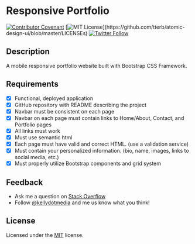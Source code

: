 # Responsive Portfolio

[![Contributor Covenant](https://img.shields.io/badge/Contributor%20Covenant-v2.0%20adopted-ff69b4.svg)](code_of_conduct.md) [![MIT License](https://img.shields.io/apm/l/atomic-design-ui.svg?)](https://github.com/tterb/atomic-design-ui/blob/master/LICENSEs) [![Twitter Follow](https://img.shields.io/twitter/follow/kellydotmedia?style=social)](https://twitter.com/kellydotmedia)

## Description

A mobile responsive portfolio website built with Bootstrap CSS Framework.

## Requirements

- [x] Functional, deployed application
- [x] GitHub repository with README describing the project
- [x] Navbar must be consistent on each page
- [x] Navbar on each page must contain links to Home/About, Contact, and Portfolio pages
- [x] All links must work
- [x] Must use semantic html
- [x] Each page must have valid and correct HTML. (use a validation service)
- [x] Must contain your personalized information. (bio, name, images, links to social media, etc.)
- [x] Must properly utilize Bootstrap components and grid system

## Feedback

- Ask me a question on [Stack Overflow](https://stackoverflow.com/users/13296428/kellydotmedia)
- Follow [@kellydotmedia](https://twitter.com/kellydotmedia) and me us know what you think!

## License

Licensed under the [MIT](LICENSE.txt) license.
